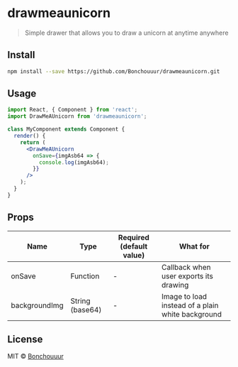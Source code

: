 # drawmeaunicorn

> Simple drawer that allows you to draw a unicorn at anytime anywhere

## Install

```bash
npm install --save https://github.com/Bonchouuur/drawmeaunicorn.git
```

## Usage

```jsx
import React, { Component } from 'react';
import DrawMeAUnicorn from 'drawmeaunicorn';

class MyComponent extends Component {
  render() {
    return (
      <DrawMeAUnicorn
        onSave={imgAsb64 => {
          console.log(imgAsb64);
        }}
      />
    );
  }
}
```

## Props

| Name          | Type            | Required (default value) | What for                                          |
| ------------- | --------------- | ------------------------ | ------------------------------------------------- |
| onSave        | Function        | -                        | Callback when user exports its drawing            |
| backgroundImg | String (base64) | -                        | Image to load instead of a plain white background |

## License

MIT © [Bonchouuur](https://github.com/Bonchouuur)
